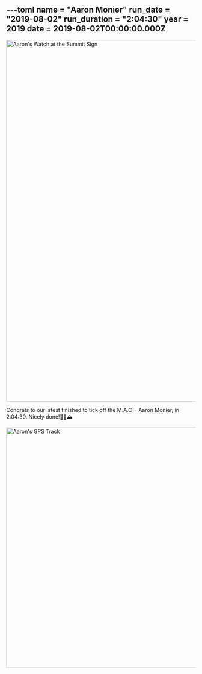 ---toml
name = "Aaron Monier"
run_date = "2019-08-02"
run_duration = "2:04:30"
year = 2019
date = 2019-08-02T00:00:00.000Z
---
<img src="/assets/images/uploads/monier-2019.jpg" alt="Aaron's Watch at the Summit Sign" width="1280" height="960">

Congrats to our latest finished to tick off the M.A.C-- Aaron Monier, in 2:04:30. Nicely done!🏃‍♂️🏔

<img src="/assets/images/uploads/monier-2019-strava.jpg" alt="Aaron's GPS Track" width="638" height="638">


